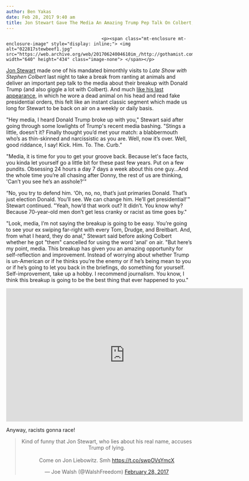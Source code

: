 ```yaml
---
author: Ben Yakas
date: Feb 28, 2017 9:40 am
title: Jon Stewart Gave The Media An Amazing Trump Pep Talk On Colbert, Believe Me
---
```


	
										<p><span class="mt-enclosure mt-enclosure-image" style="display: inline;"> <img alt="022817stewbeef1.jpg" src="https://web.archive.org/web/20170624004610im_/http://gothamist.com/attachments/byakas/022817stewbeef1.jpg" width="640" height="434" class="image-none"> </span></p>

<p><a href="https://web.archive.org/web/20170624004610/http://gothamist.com/tags/jonstewart">Jon Stewart</a> made one of his mandated bimonthly visits to <em>Late Show with Stephen Colbert</em> last night to take a break from ranting at animals and deliver an important pep talk to the media about their breakup with Donald Trump (and also giggle a lot with Colbert). And much <a href="https://web.archive.org/web/20170624004610/http://gothamist.com/2017/02/01/jon_stewart_colbert_trump.php">like his last appearance</a>, in which he wore a dead animal on his head and read fake presidential orders, this felt like an instant classic segment which made us long for Stewart to be back on air on a weekly or daily basis. </p>

<p>&quot;Hey media, I heard Donald Trump broke up with you,&quot; Stewart said after going through some lowlights of Trump&apos;s recent media bashing. &quot;Stings a little, doesn&#x2019;t it? Finally thought you&#x2019;d met your match: a blabbermouth who&#x2019;s as thin-skinned and narcissistic as you are. Well, now it&#x2019;s over. Well, good riddance, I say! Kick. Him. To. The. Curb.&#x201D;</p>

<p>&quot;Media, it is time for you to get your groove back. Because let&apos;s face facts, you kinda let yourself go a little bit for these past few years. Put on a few pundits. Obsessing 24 hours a day 7 days a week about this one guy...And the whole time you&#x2019;re all chasing after Donny, the rest of us are thinking, &apos;Can&#x2019;t you see he&#x2019;s an asshole?&apos;&quot;</p>

<p>&#x201C;No, you try to defend him. &#x2018;Oh, no, no, that&#x2019;s just primaries Donald. That&#x2019;s just election Donald. You&#x2019;ll see. We can change him. He&#x2019;ll get presidential!&apos;&quot; Stewart continued. &quot;Yeah, how&#x2019;d that work out? It didn&#x2019;t. You know why? Because 70-year-old men don&#x2019;t get less cranky or racist as time goes by.&quot;</p>

<p>&quot;Look, media, I&#x2019;m not saying the breakup is going to be easy. You&#x2019;re going to see your ex swiping far-right with every Tom, Drudge, and Breitbart. And, from what I heard, they do anal,&quot; Stewart said before asking Colbert whether he got &quot;them&quot; cancelled for using the word &apos;anal&apos; on air. &quot;But here&#x2019;s my point, media. This breakup has given you an amazing opportunity for self-reflection and improvement. Instead of worrying about whether Trump is un-American or if he thinks you&#x2019;re the enemy or if he&#x2019;s being mean to you or if he&#x2019;s going to let you back in the briefings, do something for yourself. Self-improvement, take up a hobby. I recommend journalism. You know, I think this breakup is going to be the best thing that ever happened to you.&quot;</p>

<p><iframe width="640" height="360" src="https://web.archive.org/web/20170624004610if_/https://www.youtube.com/embed/cmdFne7LnuA" frameborder="0" allowfullscreen></iframe></p>

<p>Anyway, racists gonna race!</p>

<center><blockquote class="twitter-tweet" data-lang="en"><p lang="en" dir="ltr">Kind of funny that Jon Stewart, who lies about his real name, accuses Trump of lying.<br><br>Come on Jon Liebowitz. Smh <a href="https://web.archive.org/web/20170624004610/https://t.co/swpOVsYmcX">https://t.co/swpOVsYmcX</a></p>&#x2014; Joe Walsh (@WalshFreedom) <a href="https://web.archive.org/web/20170624004610/https://twitter.com/WalshFreedom/status/836582268680421376">February 28, 2017</a></blockquote>
<script async src="//web.archive.org/web/20170624004610js_/http://platform.twitter.com/widgets.js" charset="utf-8"></script></center>					
										
									
				